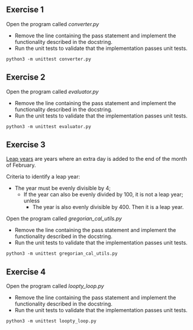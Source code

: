 ## Exercise 1

Open the program called *converter.py*

* Remove the line containing the pass statement and implement the functionality described in the docstring.
* Run the unit tests to validate that the implementation passes unit tests. 

```
python3 -m unittest converter.py 
```

## Exercise 2

Open the program called *evaluator.py*

* Remove the line containing the pass statement and implement the functionality described in the docstring.
* Run the unit tests to validate that the implementation passes unit tests. 

```
python3 -m unittest evaluator.py 
```

## Exercise 3 

[Leap years](https://www.timeanddate.com/date/leapyear.html) are years where an extra day is added to the end of 
the month of February.

Criteria to identify a leap year:
* The year must be evenly divisible by 4;
    * If the year can also be evenly divided by 100, it is not a leap year; unless
        * The year is also evenly divisible by 400. Then it is a leap year.

Open the program called *gregorian_cal_utils.py*

* Remove the line containing the pass statement and implement the functionality described in the docstring.
* Run the unit tests to validate that the implementation passes unit tests. 

```
python3 -m unittest gregorian_cal_utils.py 
```

## Exercise 4

Open the program called *loopty_loop.py*

* Remove the line containing the pass statement and implement the functionality described in the docstring.
* Run the unit tests to validate that the implementation passes unit tests. 

```
python3 -m unittest loopty_loop.py 
```
